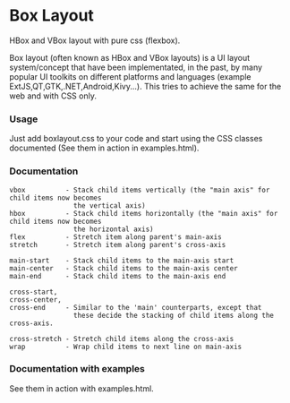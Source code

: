 # Box Layout
HBox and VBox layout with pure css (flexbox).

Box layout (often known as HBox and VBox layouts) is a UI layout system/concept that have been implementated, in the past, by many popular UI toolkits on different platforms and languages (example ExtJS,QT,GTK,.NET,Android,Kivy...).
This tries to achieve the same for the web and with CSS only.

### Usage

Just add boxlayout.css to your code and start using the CSS classes documented (See them in action in examples.html).

### Documentation

```
vbox          - Stack child items vertically (the "main axis" for child items now becomes
                the vertical axis)
hbox          - Stack child items horizontally (the "main axis" for child items now becomes
                the horizontal axis)
flex          - Stretch item along parent's main-axis
stretch       - Stretch item along parent's cross-axis

main-start    - Stack child items to the main-axis start
main-center   - Stack child items to the main-axis center
main-end      - Stack child items to the main-axis end

cross-start,
cross-center,
cross-end     - Similar to the 'main' counterparts, except that
                these decide the stacking of child items along the cross-axis.

cross-stretch - Stretch child items along the cross-axis
wrap          - Wrap child items to next line on main-axis
```

### Documentation with examples
See them in action with examples.html.
